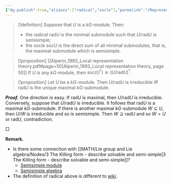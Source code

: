 ```yaml
---
{"dg-publish":true,"aliases":["radical","socle"],"permalink":"/Representation Theory 101/Nodes/Radical and Socle of Modules/","dgPassFrontmatter":true}
---
```



> [!definition]
> Suppose that $U$ is a $kG$-module. Then:
> - the radical $\mathrm{rad}U$ is the minimal submodule such that $U/\mathrm{rad}U$ is semisimple;
> - the socle $\mathrm{soc}U$ is the direct sum of all minimal submodules, that is, the maximal submodule which is semisimple.

> [!proposition] [[Alperin_1993_Local representation theory.pdf#page=50|Alperin_1993_Local representation theory, page 50]]
> If $U$ is any $kG$-module, then $\mathrm{soc}(U^*)\cong (U/\mathrm{rad}U)^*$.

> [!proposition]
> Let $U$ be a $kG$-module. Then $U/\mathrm{rad}U$ is irreducible iff $\mathrm{rad}U$ is the unique maximal $kG$-submodule.

**_Proof._**
One direction is easy. If $\mathrm{rad}U$ is maximal, then $U/\mathrm{rad}U$ is irreducible. Conversely, suppose that $U/\mathrm{rad}U$ is irreducible. It follows that $\mathrm{rad}U$ is a maximal $kG$-submodule. If there is another maximal $kG$-submodule $W\subseteq U$, then $U/W$ is irreducible and so is semisimple. Then $W\supseteq \mathrm{rad}U$ and so $W=U$ or $\mathrm{rad}U$, contradiction.
<p align="left">□</p>

**Remark.**
- Is there some connection with [[MATH/Lie group and Lie algebra/Nodes/3 The Killing form - describe solvable and semi-simple\|3 The Killing form - describe solvable and semi-simple]]?
	- [Semisimple module](https://en.wikipedia.org/wiki/Semisimple_module)
	- [Semisimple algebra](https://en.wikipedia.org/wiki/Semisimple_algebra)
- The definition of radical above is different to [wiki](https://en.wikipedia.org/wiki/Radical_of_a_module).

